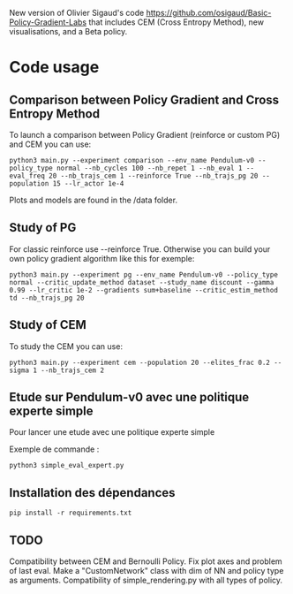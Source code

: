New version of Olivier Sigaud's code https://github.com/osigaud/Basic-Policy-Gradient-Labs that includes CEM (Cross Entropy Method), new visualisations, and a Beta policy.

# Code usage


## Comparison between Policy Gradient and Cross Entropy Method


To launch a comparison between Policy Gradient (reinforce or custom PG) and CEM you can use:

```
python3 main.py --experiment comparison --env_name Pendulum-v0 --policy_type normal --nb_cycles 100 --nb_repet 1 --nb_eval 1 --eval_freq 20 --nb_trajs_cem 1 --reinforce True --nb_trajs_pg 20 --population 15 --lr_actor 1e-4
```
Plots and models are found in the /data folder.

## Study of PG 

For classic reinforce use --reinforce True. Otherwise you can build your own policy gradient algorithm like this for exemple: 
```
python3 main.py --experiment pg --env_name Pendulum-v0 --policy_type normal --critic_update_method dataset --study_name discount --gamma 0.99 --lr_critic 1e-2 --gradients sum+baseline --critic_estim_method td --nb_trajs_pg 20
```

## Study of CEM

To study the CEM you can use:

```
python3 main.py --experiment cem --population 20 --elites_frac 0.2 --sigma 1 --nb_trajs_cem 2
```

## Etude sur Pendulum-v0 avec une politique experte simple

Pour lancer une etude avec une politique experte simple

Exemple de commande :

```
python3 simple_eval_expert.py
```


## Installation des dépendances

```
pip install -r requirements.txt
```

## TODO

Compatibility between CEM and Bernoulli Policy.
Fix plot axes and problem of last eval.
Make a "CustomNetwork" class with dim of NN and policy type as arguments. 
Compatibility of simple_rendering.py with all types of policy.

